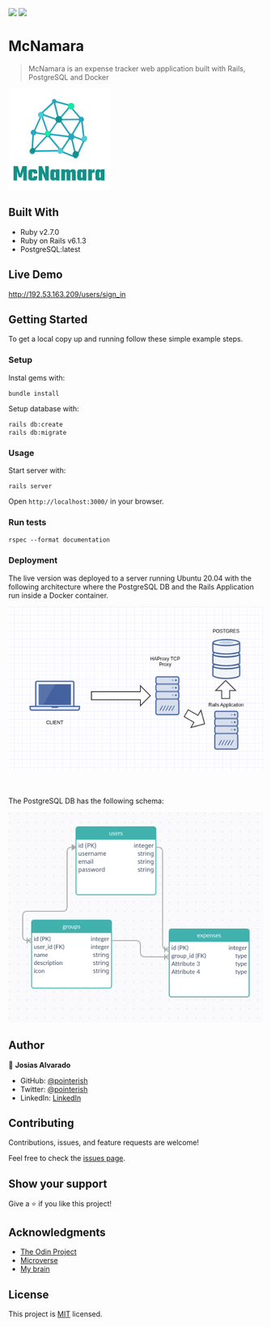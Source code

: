 ![](https://img.shields.io/badge/RoR-red)
![](https://img.shields.io/badge/SASS-blue)

# McNamara

> McNamara is an expense tracker web application built with Rails, PostgreSQL and Docker

<p style="center"><img src="app/assets/images/updated-logo.png"></p>

## Built With

- Ruby v2.7.0
- Ruby on Rails v6.1.3
- PostgreSQL:latest

## Live Demo

http://192.53.163.209/users/sign_in

## Getting Started

To get a local copy up and running follow these simple example steps.


### Setup

Instal gems with:

```
bundle install
```

Setup database with:

```
rails db:create
rails db:migrate
```

### Usage

Start server with:

```
rails server
```

Open `http://localhost:3000/` in your browser.

### Run tests

```
rspec --format documentation
```

### Deployment

The live version was deployed to a server running Ubuntu 20.04 with the following architecture where the PostgreSQL DB and the Rails Application run inside a Docker container.

<img src="./docs/architecture.png">

<br/><br/>
The PostgreSQL DB has the following schema:

<img src="./docs/erd.png">


## Author

👤 **Josias Alvarado**

- GitHub: [@pointerish](https://github.com/pointerish)
- Twitter: [@pointerish](https://twitter.com/pointerish)
- LinkedIn: [LinkedIn](https://www.linkedin.com/in/josias-alvarado/)

## Contributing

Contributions, issues, and feature requests are welcome!

Feel free to check the [issues page](https://github.com/pointerish/ror-social-scaffold/issues).

## Show your support

Give a ⭐️ if you like this project!

## Acknowledgments

- [The Odin Project](https://www.theodinproject.com/)
- [Microverse](https://microverse.org)
- [My brain](https://josias-alvarado.me)

## License

This project is [MIT](LICENSE) licensed.
